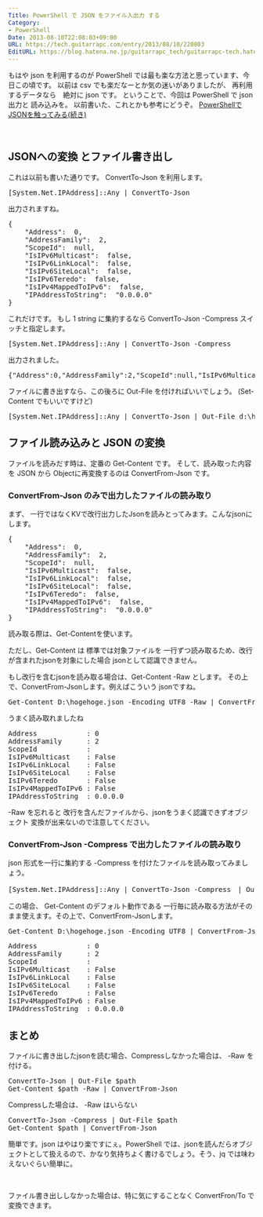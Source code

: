 ```yaml
---
Title: PowerShell で JSON をファイル入出力 する
Category:
- PowerShell
Date: 2013-08-10T22:08:03+09:00
URL: https://tech.guitarrapc.com/entry/2013/08/10/220803
EditURL: https://blog.hatena.ne.jp/guitarrapc_tech/guitarrapc-tech.hatenablog.com/atom/entry/11696248318757675918
---
```


<p>もはや json を利用するのが PowerShell では最も楽な方法と思っています、今日この頃です。 以前は csv でも楽だなーとか気の迷いがありましたが、 再利用するデータなら　絶対に json です。 ということで、今回は PowerShell で json 出力と 読み込みを。 以前書いた、これとかも参考にどうぞ。 <a href="http://guitarrapc.wordpress.com/2013/03/05/powershell%E3%81%A7json%E3%82%92%E8%A7%A6%E3%81%A3%E3%81%A6%E3%81%BF%E3%82%8B%E7%B6%9A%E3%81%8D/" target="_blank">PowerShellでJSONを触ってみる(続き)</a> </p>
<p><!-- more --></p>
<p> </p>
<h2>JSONへの変換 とファイル書き出し</h2>
<p>これは以前も書いた通りです。 ConvertTo-Json を利用します。</p>
<pre class="brush: powershell">[System.Net.IPAddress]::Any | ConvertTo-Json</pre>
<p>出力されますね。</p>
<pre class="brush: powershell">{
    "Address":  0,
    "AddressFamily":  2,
    "ScopeId":  null,
    "IsIPv6Multicast":  false,
    "IsIPv6LinkLocal":  false,
    "IsIPv6SiteLocal":  false,
    "IsIPv6Teredo":  false,
    "IsIPv4MappedToIPv6":  false,
    "IPAddressToString":  "0.0.0.0"
}
</pre>
<p>これだけです。 もし 1 string に集約するなら ConvertTo-Json -Compress スイッチと指定します。</p>
<pre class="brush: powershell">[System.Net.IPAddress]::Any | ConvertTo-Json -Compress</pre>
<p>出力されました。</p>
<pre class="brush: powershell">{"Address":0,"AddressFamily":2,"ScopeId":null,"IsIPv6Multicast":false,"IsIPv6LinkLocal":false,"IsIPv6SiteLocal":false,"IsIPv6Teredo":false,"IsIPv4MappedToIPv6":false,"IPAddressToString":"0.0.0.0"}
</pre>
<p>ファイルに書き出すなら、この後ろに Out-File を付ければいいでしょう。 (Set-Content でもいいですけど)</p>
<pre class="brush: powershell">[System.Net.IPAddress]::Any | ConvertTo-Json | Out-File d:\hogehoge.json -Encoding utf8 -Append
</pre>
<h2>ファイル読み込みと JSON の変換</h2>
<p>ファイルを読みだす時は、定番の Get-Content です。 そして、読み取った内容を JSON から Objectに再変換するのは ConvertFrom-Json です。</p>
<h3>ConvertFrom-Json のみで出力したファイルの読み取り</h3>
<p>まず、 一行ではなくKVで改行出力したJsonを読みとってみます。こんなjsonにします。</p>
<pre class="brush: powershell">{
    "Address":  0,
    "AddressFamily":  2,
    "ScopeId":  null,
    "IsIPv6Multicast":  false,
    "IsIPv6LinkLocal":  false,
    "IsIPv6SiteLocal":  false,
    "IsIPv6Teredo":  false,
    "IsIPv4MappedToIPv6":  false,
    "IPAddressToString":  "0.0.0.0"
}
</pre>
<p>読み取る際は、Get-Contentを使います。</p>
<p>ただし、Get-Content は 標準では対象ファイルを 一行ずつ読み取るため、改行が含まれたjsonを対象にした場合 jsonとして認識できません。</p>
<p>もし改行を含むjsonを読み取る場合は、Get-Content -Raw とします。 その上で、ConvertFrom-Jsonします。例えばこういう jsonですね。</p>
<pre class="brush: powershell">Get-Content D:\hogehoge.json -Encoding UTF8 -Raw | ConvertFrom-Json
</pre>
<p>うまく読み取れましたね</p>
<pre class="brush: powershell">Address            : 0
AddressFamily      : 2
ScopeId            : 
IsIPv6Multicast    : False
IsIPv6LinkLocal    : False
IsIPv6SiteLocal    : False
IsIPv6Teredo       : False
IsIPv4MappedToIPv6 : False
IPAddressToString  : 0.0.0.0
</pre>
<p>-Raw を忘れると 改行を含んだファイルから、jsonをうまく認識できずオブジェクト 変換が出来ないので注意してください。</p>
<h3>ConvertFrom-Json -Compress で出力したファイルの読み取り</h3>
<p>json 形式を一行に集約する -Compress を付けたファイルを読み取ってみましょう。</p>
<pre class="brush: powershell">[System.Net.IPAddress]::Any | ConvertTo-Json -Compress　| Out-File d:\hogehoge.json -Encoding utf8 -Append
</pre>
<p>この場合、 Get-Content のデフォルト動作である 一行毎に読み取る方法がそのまま使えます。その上で、ConvertFrom-Jsonします。</p>
<pre class="brush: powershell">Get-Content D:\hogehoge.json -Encoding UTF8 | ConvertFrom-Json
</pre>
<pre class="brush: powershell">Address            : 0
AddressFamily      : 2
ScopeId            : 
IsIPv6Multicast    : False
IsIPv6LinkLocal    : False
IsIPv6SiteLocal    : False
IsIPv6Teredo       : False
IsIPv4MappedToIPv6 : False
IPAddressToString  : 0.0.0.0
</pre>
<h2>まとめ</h2>
<p>ファイルに書き出したjsonを読む場合、Compressしなかった場合は、 -Raw を付ける。</p>
<pre class="brush: powershell">ConvertTo-Json | Out-File $path
Get-Content $path -Raw | ConvertFrom-Json
</pre>
<p>Compressした場合は、 -Raw はいらない</p>
<pre class="brush: powershell">ConvertTo-Json -Compress | Out-File $path
Get-Content $path | ConvertFrom-Json
</pre>
<p>簡単です。json はやはり楽ですにぇ。PowerShell では、jsonを読んだらオブジェクトとして扱えるので、かなり気持ちよく書けるでしょう。そう、jq では味わえないぐらい簡単に。</p>
<p> </p>
<p>ファイル書き出ししなかった場合は、特に気にすることなく ConvertFron/To で変換できます。</p>

